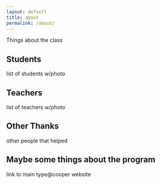 ```yaml
---
layout: default
title: about
permalink: /about/
---
```

Things about the class

## Students
list of students w/photo

## Teachers
list of teachers w/photo

## Other Thanks
other people that helped

## Maybe some things about the program
link to main type@cooper website
